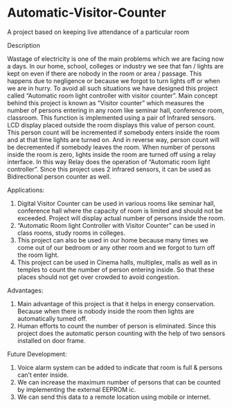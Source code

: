 # Automatic-Visitor-Counter
A project based on keeping live attendance of a particular room

Description

Wastage of electricity is one of the main problems which we are facing now a days. In our home, school, colleges or industry we see that fan / lights are kept on even if there are nobody in the room or area / passage. This happens due to negligence or because we forgot to turn lights off or when we are in hurry. To avoid all such situations we have designed this project called “Automatic room light controller with visitor counter”. Main concept behind this project is known as “Visitor counter” which measures the number of persons entering in any room like seminar hall, conference room, classroom. This function is implemented using a pair of Infrared sensors. LCD display placed outside the room displays this value of person count. This person count will be incremented if somebody enters inside the room and at that time lights are turned on. And in reverse way, person count will be decremented if somebody leaves the room. When number of persons inside the room is zero, lights inside the room are turned off using a relay interface. In this way Relay does the operation of “Automatic room light controller”. Since this project uses 2 infrared sensors, it can be used as Bidirectional person counter as well.

Applications:
1. Digital Visitor Counter can be used in various rooms like seminar hall, conference hall where the capacity of room is limited and should not be exceeded. Project will display actual number of persons inside the room.
2. “Automatic Room light Controller with Visitor Counter” can be used in class rooms, study rooms in colleges.
3. This project can also be used in our home because many times we come out of our bedroom or any other room and we forgot to turn off the room light.
4. This project can be used in Cinema halls, multiplex, malls as well as in temples to count the number of person entering inside. So that these places should not get over crowded to avoid congestion.

Advantages:
1. Main advantage of this project is that it helps in energy conservation. Because when there is nobody inside the room then lights are automatically turned off.
2. Human efforts to count the number of person is eliminated. Since this project does the automatic person counting with the help of two sensors installed on door frame.

Future Development:
1. Voice alarm system can be added to indicate that room is full & persons can’t enter inside.
2. We can increase the maximum number of persons that can be counted by implementing the external EEPROM ic.
3. We can send this data to a remote location using mobile or internet.
